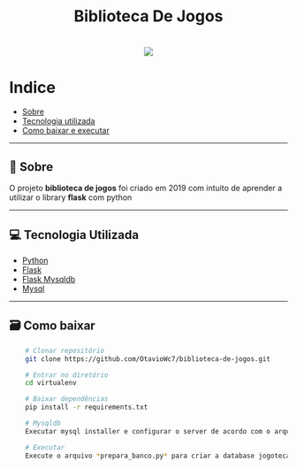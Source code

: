 <h1 align="center">
    Biblioteca De Jogos
</h1>

<h1>
    <div align="center">
    <img src="https://ik.imagekit.io/ufu7kyad3y/giphy2.gif?ik-sdk-version=javascript-1.4.3&updatedAt=1672248984340">
    </div>
</h2>

# Indice
- [Sobre](#-sobre)
- [Tecnologia utilizada](#-tecnologia-utilizada)
- [Como baixar e executar](#-como-baixar)
___
## 📜 Sobre
O projeto **biblioteca de jogos** foi criado em 2019 com intuito de aprender a utilizar o library **flask** com python
___
## 💻 Tecnologia Utilizada

- [Python](https://www.python.org/downloads/release/python-358/)
- [Flask](https://pypi.org/project/Flask/)
- [Flask Mysqldb](https://pypi.org/project/Flask-MySQLdb/)
- [Mysql](https://dev.mysql.com/downloads/file/?id=514518)
___
## 🗃️ Como baixar

```bash
    # Clonar repositório
    git clone https://github.com/OtavioWc7/biblioteca-de-jogos.git

    # Entrar no diretório
    cd virtualenv

    # Baixar dependências
    pip install -r requirements.txt

    # Mysqldb
    Executar mysql installer e configurar o server de acordo com o arquivo *config.py*

    # Executar
    Execute o arquivo *prepara_banco.py* para criar a database jogoteca e inserir os usuarios e os jogos, depois só iniciar o *jogoteca.py*
```